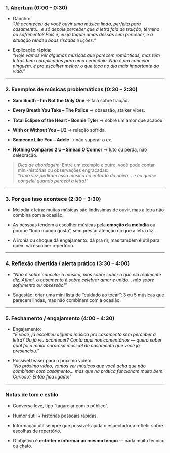 ### **1. Abertura (0:00 – 0:30)**

- Gancho:  
    _“Já aconteceu de você ouvir uma música linda, perfeita para casamento… e só depois perceber que a letra fala de traição, término ou sofrimento? Pois é, eu já toquei umas dessas sem perceber, e a situação rendeu boas risadas e lições.”_
    
- Explicação rápida:  
    _“Hoje vamos ver algumas músicas que parecem românticas, mas têm letras bem complicadas para uma cerimônia. Não é pra cancelar ninguém, é pra escolher melhor o que toca no dia mais importante da vida.”_
    

---

### **2. Exemplos de músicas problemáticas (0:30 – 2:30)**

- **Sam Smith – I’m Not the Only One** → fala sobre traição.
    
- **Every Breath You Take – The Police** → obsessão, stalker vibes.
    
- **Total Eclipse of the Heart – Bonnie Tyler** → sobre um amor que acabou.
    
- **With or Without You – U2** → relação sofrida.
    
- **Someone Like You – Adele** → não superar o ex.
    
- **Nothing Compares 2 U – Sinéad O’Connor** → luto ou perda, não celebração.
    

> _Dica de abordagem:_ Entre um exemplo e outro, você pode contar mini-histórias ou observações engraçadas:  
> _“Uma vez pediram essa música na entrada da noiva… e eu quase congelei quando percebi a letra!”_

---

### **3. Por que isso acontece (2:30 – 3:30)**

- Melodia x letra: muitas músicas são lindíssimas de ouvir, mas a letra não combina com a ocasião.
    
- As pessoas tendem a escolher músicas pela **emoção da melodia** ou porque “todo mundo gosta”, sem prestar atenção no que a letra diz.
    
- A ironia ou choque dá engajamento: dá pra rir, mas também é útil para quem vai escolher repertório.
    

---

### **4. Reflexão divertida / alerta prático (3:30 – 4:00)**

- _“Não é sobre cancelar a música, mas sobre saber o que ela realmente diz. Afinal, o casamento é sobre celebrar amor e união… não sobre sofrimento ou obsessão!”_
    
- Sugestão: criar uma mini lista de “cuidado ao tocar”: 3 ou 5 músicas que parecem lindas, mas não combinam com a ocasião.
    

---

### **5. Fechamento / engajamento (4:00 – 4:30)**

- Engajamento:  
    _“E você, já escolheu alguma música pro casamento sem perceber a letra? Ou já viu acontecer? Conta aqui nos comentários — quero saber qual foi a maior surpresa musical de casamento que você já presenciou.”_
    
- Possível teaser para o próximo vídeo:  
    _“No próximo vídeo, vamos ver músicas que você acha que não combinam com casamento… mas que na prática funcionam muito bem. Curioso? Então fica ligado!”_
    

---

### **Notas de tom e estilo**

- Conversa leve, tipo “tagarelar com o público”.
    
- Humor sutil + histórias pessoais rápidas.
    
- Informação útil sempre que possível: ajuda o espectador a refletir sobre escolhas de repertório.
    
- O objetivo é **entreter e informar ao mesmo tempo** — nada muito técnico ou chato.